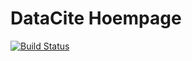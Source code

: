 DataCite Hoempage
==========================

[![Build Status](https://travis-ci.org/datacite/homepage.svg?branch=labs)](https://travis-ci.org/datacite/homepage)
